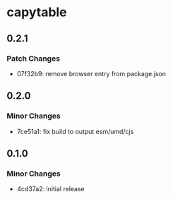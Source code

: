 # capytable

## 0.2.1

### Patch Changes

- 07f32b9: remove browser entry from package.json

## 0.2.0

### Minor Changes

- 7ce51a1: fix build to output esm/umd/cjs

## 0.1.0

### Minor Changes

- 4cd37a2: initial release
